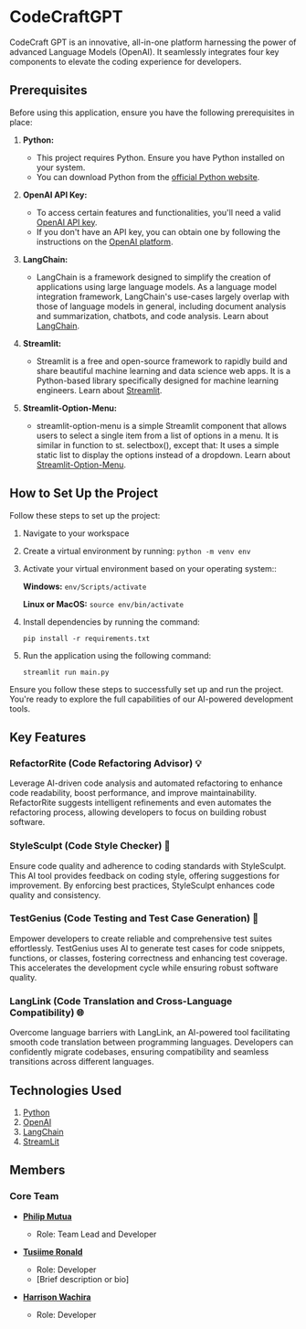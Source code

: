 # CodeCraftGPT

CodeCraft GPT is an innovative, all-in-one platform harnessing the power of advanced Language Models (OpenAI). It seamlessly integrates four key components to elevate the coding experience for developers.

## Prerequisites

Before using this application, ensure you have the following prerequisites in place:

1. **Python:**
    - This project requires Python. Ensure you have Python installed on your system.
    - You can download Python from the [official Python website](https://www.python.org/downloads/).

2. **OpenAI API Key:**
   - To access certain features and functionalities, you'll need a valid [OpenAI API key](https://platform.openai.com/api-keys).
   - If you don't have an API key, you can obtain one by following the instructions on the [OpenAI platform](https://platform.openai.com/signup).

3. **LangChain:**
    - LangChain is a framework designed to simplify the creation of applications using large language models. As a language model integration framework, LangChain's use-cases largely overlap with those of language models in general, including document analysis and summarization, chatbots, and code analysis. Learn about [LangChain](https://python.langchain.com/).

4. **Streamlit:**
    - Streamlit is a free and open-source framework to rapidly build and share beautiful machine learning and data science web apps. It is a Python-based library specifically designed for machine learning engineers. Learn about [Streamlit](https://streamlit.io/).

5. **Streamlit-Option-Menu:**
    - streamlit-option-menu is a simple Streamlit component that allows users to select a single item from a list of options in a menu. It is similar in function to st. selectbox(), except that: It uses a simple static list to display the options instead of a dropdown. Learn about [Streamlit-Option-Menu](https://github.com/victoryhb/streamlit-option-menu#:~:text=streamlit%2Doption%2Dmenu-,streamlit%2Doption%2Dmenu%20is%20a%20simple%20Streamlit%20component%20that%20allows,options%20instead%20of%20a%20dropdown).

## How to Set Up the Project

Follow these steps to set up the project:

1. Navigate to your workspace
2. Create a virtual environment by running: `python -m venv env`
3. Activate your virtual environment based on your operating system::

   **Windows:**
   `env/Scripts/activate`

   **Linux or MacOS:**
   `source env/bin/activate`

4. Install dependencies by running the command:

    `pip install -r requirements.txt`

5. Run the application using the following command:

    `streamlit run main.py`

Ensure you follow these steps to successfully set up and run the project. You're ready to explore the full capabilities of our AI-powered development tools.

<!-- TODO refactor ## How to Use the Application

Follow these steps to make the most of our AI-powered development tools:

1. **RefactorRite (Code Refactoring Advisor) 💡:**
   - Input your code snippets or files into RefactorRite.
   - Review the intelligent suggestions for code improvements.
   - Choose to manually apply refinements or let RefactorRite automate the process.

2. **StyleSculpt (Code Style Checker) 🎨:**
   - Upload your code files to StyleSculpt.
   - Receive feedback on coding style and suggestions for enhancement.
   - Implement the recommended changes to improve code quality.

3. **TestGenius (Code Testing and Test Case Generation) 🧪:**
   - Provide your code snippets or functions to TestGenius.
   - Let TestGenius generate comprehensive test cases for your code.
   - Incorporate the generated test cases into your testing suite.

4. **LangLink (Code Translation and Cross-Language Compatibility) 🌐:**
   - Copy and paste code from one programming language into LangLink.
   - Select the target language for translation.
   - Retrieve the translated code with ensured compatibility across languages.

These simple instructions will guide you through the seamless utilization of our AI tools. If you have any questions or encounter issues, feel free to reach out to our support team. -->

<!-- ## Configuration

we will explain any configuration options or settings that users might need to adjust. [if any] -->

## Key Features

### RefactorRite (Code Refactoring Advisor) 💡

Leverage AI-driven code analysis and automated refactoring to enhance code readability, boost performance, and improve maintainability. RefactorRite suggests intelligent refinements and even automates the refactoring process, allowing developers to focus on building robust software.

### StyleSculpt (Code Style Checker) 🎨

Ensure code quality and adherence to coding standards with StyleSculpt. This AI tool provides feedback on coding style, offering suggestions for improvement. By enforcing best practices, StyleSculpt enhances code quality and consistency.

### TestGenius (Code Testing and Test Case Generation) 🧪

Empower developers to create reliable and comprehensive test suites effortlessly. TestGenius uses AI to generate test cases for code snippets, functions, or classes, fostering correctness and enhancing test coverage. This accelerates the development cycle while ensuring robust software quality.

### LangLink (Code Translation and Cross-Language Compatibility) 🌐

Overcome language barriers with LangLink, an AI-powered tool facilitating smooth code translation between programming languages. Developers can confidently migrate codebases, ensuring compatibility and seamless transitions across different languages.

<!-- ## Examples

we will Provide code examples or usage scenarios to help users understand how to use the project in real-world situations.[if any] -->

<!-- ## Contributing

we will explain how others can contribute to the project, including guidelines for reporting issues or submitting pull requests. -->

<!-- ## Testing

We will outline any testing procedures or instructions for users to validate the project. -->

<!-- ## License

we will clearly state the project's license, providing information on how others can use, modify, and distribute the code. -->

<!-- ## Acknowledgments

We will give credit to contributors, libraries, or tools that have been instrumental in the development of the project. -->

<!-- ## Contact Information

we will provide ways for users to contact the project lead or maintainers. -->

<!-- ## FAQs (Frequently Asked Questions):

section for common questions and answers to address potential issues or concerns. -->

<!-- ## Changelog

Log of changes made to the project, including version updates and release notes. -->

<!-- ## Additional Resources

Link to any external documentation, tutorials, or related resources that can help users understand or extend the project. -->

## Technologies Used

1. [Python](https://www.python.org/downloads/)
2. [OpenAI](https://platform.openai.com)
3. [LangChain](https://python.langchain.com/)
4. [StreamLit](https://streamlit.io/)

## Members

### Core Team

- **[Philip Mutua](https://github.com/pmutua)**
  - Role: Team Lead and Developer

- **[Tusiime Ronald](https://github.com/tron66)**
  - Role: Developer
  - [Brief description or bio]

- **[Harrison Wachira](https://github.com/hnjogu)**
  - Role: Developer
